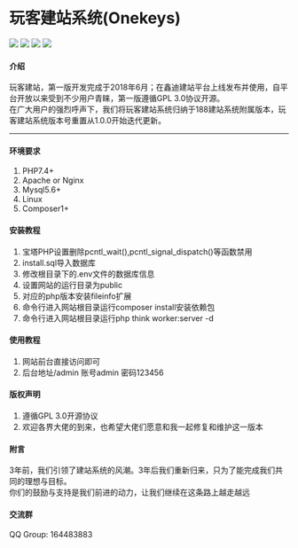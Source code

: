 # 玩客建站系统(Onekeys) 
<a title="Releases" target="_blank" href="https://github.com/vtime-tech/onekeys/releases"><img src="https://img.shields.io/github/release/vtime-tech/onekeys.svg?style=flat-square&color=CC6666"></a>
<a title="Code Size" target="_blank" href="https://github.com/vtime-tech/onekeys"><img src="https://img.shields.io/github/languages/code-size/vtime-tech/onekeys.svg?style=flat-square&color=6699FF"></a>
<a title="Downloads" target="_blank" href="https://github.com/vtime-tech/onekeys/releases"><img src="https://img.shields.io/github/downloads/vtime-tech/onekeys/total.svg?style=flat-square&color=99CC99"></a>
<a title="GPL3.0" target="_blank" href="https://www.gnu.org/licenses/gpl-3.0.html"><img src="https://img.shields.io/github/license/vtime-tech/onekeys?style=flat-square"></a>

#### 介绍
玩客建站，第一版开发完成于2018年6月；在鑫迪建站平台上线发布并使用，自平台开放以来受到不少用户青睐，第一版遵循GPL 3.0协议开源。<br>
在广大用户的强烈呼声下，我们将玩客建站系统归纳于188建站系统附属版本，玩客建站系统版本号重置从1.0.0开始迭代更新。
<hr>

#### 环境要求
1. PHP7.4+
2. Apache or Nginx
3. Mysql5.6+
4. Linux
5. Composer1+

#### 安装教程
1. 宝塔PHP设置删除pcntl_wait(),pcntl_signal_dispatch()等函数禁用
2. install.sql导入数据库
3. 修改根目录下的.env文件的数据库信息
4. 设置网站的运行目录为public
5. 对应的php版本安装fileinfo扩展
6. 命令行进入网站根目录运行composer install安装依赖包
7. 命令行进入网站根目录运行php think worker:server -d

#### 使用教程
1. 网站前台直接访问即可
2. 后台地址/admin 账号admin 密码123456

#### 版权声明
1. 遵循GPL 3.0开源协议
2. 欢迎各界大佬的到来，也希望大佬们愿意和我一起修复和维护这一版本

#### 附言
3年前，我们引领了建站系统的风潮。3年后我们重新归来，只为了能完成我们共同的理想与目标。<br>
你们的鼓励与支持是我们前进的动力，让我们继续在这条路上越走越远

#### 交流群
QQ Group: 164483883